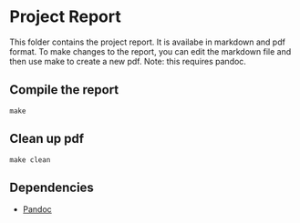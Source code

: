 # Project Report

This folder contains the project report.
It is availabe in markdown and pdf format.
To make changes to the report, you can edit
the markdown file and then use make to
create a new pdf. Note: this requires pandoc.

## Compile the report

    make

## Clean up pdf

    make clean

## Dependencies

* [Pandoc](http://pandoc.org/)